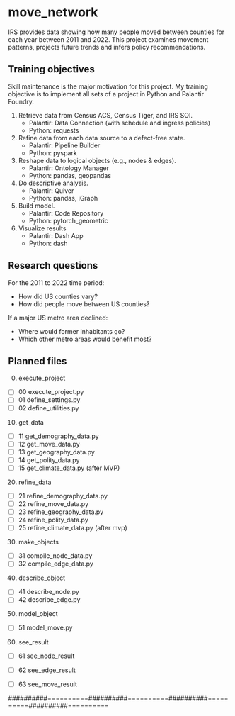 # move_network

IRS provides data showing how many people moved between counties for each year
 between 2011 and 2022. This project examines movement patterns, projects future
 trends and infers policy recommendations.


## Training objectives
Skill maintenance is the major motivation for this project.  My training
 objective is to implement all sets of a project in Python and Palantir
 Foundry.

 1. Retrieve data from Census ACS, Census Tiger, and IRS SOI.
     + Palantir: Data Connection (with schedule and ingress policies)
     + Python: requests
 2. Refine data from each data source to a defect-free state.
     + Palantir: Pipeline Builder
     + Python: pyspark
 3. Reshape data to logical objects (e.g., nodes & edges).
     + Palantir: Ontology Manager
     + Python: pandas, geopandas
  4. Do descriptive analysis.
     + Palantir: Quiver
     + Python: pandas, iGraph
  5. Build model.
     + Palantir: Code Repository
     + Python: pytorch_geometric
  6. Visualize results
     + Palantir: Dash App
     + Python: dash


## Research questions

For the 2011 to 2022 time period:
+ How did US counties vary?
+ How did people move between US counties?

If a major US metro area declined:
+ Where would former inhabitants go?
+ Which other metro areas would benefit most?


 ## Planned files

00. execute_project
  + [ ] 00 execute_project.py
  + [ ] 01 define_settings.py
  + [ ] 02 define_utilities.py
10. get_data
  + [ ] 11 get_demography_data.py
  + [ ] 12 get_move_data.py
  + [ ] 13 get_geography_data.py
  + [ ] 14 get_polity_data.py
  + [ ] 15 get_climate_data.py (after MVP)
20. refine_data
  + [ ] 21 refine_demography_data.py
  + [ ] 22 refine_move_data.py
  + [ ] 23 refine_geography_data.py
  + [ ] 24 refine_polity_data.py
  + [ ] 25 refine_climate_data.py (after mvp)
30. make_objects
  + [ ] 31 compile_node_data.py
  + [ ] 32 compile_edge_data.py
40. describe_object
  + [ ] 41 describe_node.py
  + [ ] 42 describe_edge.py
50. model_object
  + [ ] 51 model_move.py
60. see_result
  + [ ] 61 see_node_result
  + [ ] 62 see_edge_result
  + [ ] 63 see_move_result


##########==========##########==========##########==========##########==========

